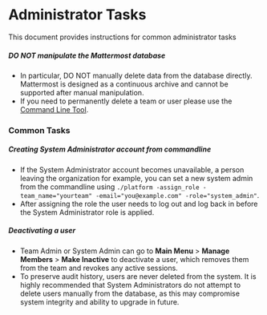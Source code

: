 # Administrator Tasks 

This document provides instructions for common administrator tasks

##### **DO NOT manipulate the Mattermost database**
  - In particular, DO NOT manually delete data from the database directly. Mattermost is designed as a continuous archive and cannot be supported after manual manipulation.
  - If you need to permanently delete a team or user please use the [Command Line Tool](http://docs.mattermost.com/administration/command-line-tools.html).

### Common Tasks

##### Creating System Administrator account from commandline
  - If the System Administrator account becomes unavailable, a person leaving the organization for example, you can set a new system admin from the commandline using `./platform -assign_role -team_name="yourteam" -email="you@example.com" -role="system_admin"`. 
  - After assigning the role the user needs to log out and log back in before the System Administrator role is applied.

##### Deactivating a user 

  - Team Admin or System Admin can go to **Main Menu** > **Manage Members** > **Make Inactive** to deactivate a user, which removes them from the team and revokes any active sessions. 
  - To preserve audit history, users are never deleted from the system. It is highly recommended that System Administrators do not attempt to delete users manually from the database, as this may compromise system integrity and ability to upgrade in future. 
